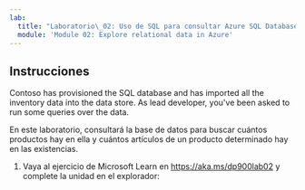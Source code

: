 ```yaml
---
lab:
  title: "Laboratorio\_02: Uso de SQL para consultar Azure SQL Database"
  module: 'Module 02: Explore relational data in Azure'
---
```


## <a name="instructions"></a>Instrucciones
Contoso has provisioned the SQL database and has imported all the inventory data into the data store. As lead developer, you've been asked to run some queries over the data.

En este laboratorio, consultará la base de datos para buscar cuántos productos hay en ella y cuántos artículos de un producto determinado hay en las existencias.

1.  Vaya al ejercicio de Microsoft Learn en https://aka.ms/dp900lab02 y complete la unidad en el explorador: 
